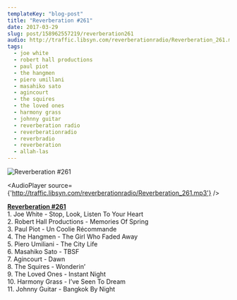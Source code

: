 ```yaml
---
templateKey: "blog-post"
title: "Reverberation #261"
date: 2017-03-29
slug: post/158962557219/reverberation261
audio: http://traffic.libsyn.com/reverberationradio/Reverberation_261.mp3
tags:
  - joe white
  - robert hall productions
  - paul piot
  - the hangmen
  - piero umillani
  - masahiko sato
  - agincourt
  - the squires
  - the loved ones
  - harmony grass
  - johnny guitar
  - reverberation radio
  - reverberationradio
  - reverbradio
  - reverberation
  - allah-las
---
```


![Reverberation #261](../images/8807c915ee37dbd8c208f57213d97d6730d32e2197da5ae53026f3789b0ab105.jpg)

<AudioPlayer source={'http://traffic.libsyn.com/reverberationradio/Reverberation_261.mp3'} />

<p><b><a href="http://traffic.libsyn.com/reverberationradio/Reverberation_261.mp3">Reverberation #261</a><br /></b>1. Joe White - Stop, Look, Listen To Your Heart<br />2. Robert Hall Productions - Memories Of Spring<br />3. Paul Piot - Un Coolie R&eacute;commande<br />4. The Hangmen - The Girl Who Faded Away<br />5. Piero Umiliani - The City Life<br />6. Masahiko Sato - TBSF<br />7. Agincourt - Dawn<br />8. The Squires - Wonderin&rsquo;<br />9. The Loved Ones - Instant Night<br />10. Harmony Grass - I&rsquo;ve Seen To Dream<br />11. Johnny Guitar - Bangkok By Night</p>

